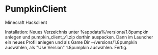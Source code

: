 # PumpkinClient
Minecraft Hackclient

Installation: Neues Verzeichnis unter %appdata%/versions/1.8pumpkin anlegen und pumpkin_client_v1.zip dorthin auspacken.
Dann im Launcher ein neues Profil anlegen und als Game Dir ~/versions/1.8pumpkin auswählen, als "Use Version" 1.8pumpkin auswählen. Fertig.
